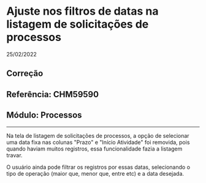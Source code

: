 # Ajuste nos filtros de datas na listagem de solicitações de processos
25/02/2022
## Correção
## Referência: CHM59590
## Módulo: Processos
***

Na tela de listagem de solicitações de processos, a opção de selecionar uma data fixa nas colunas "Prazo" e "Início Atividade" foi removida, pois quando haviam muitos registros, essa funcionalidade fazia a listagem travar.

O usuário ainda pode filtrar os registros por essas datas, selecionando o tipo de operação (maior que, menor que, entre etc) e a data desejada.
